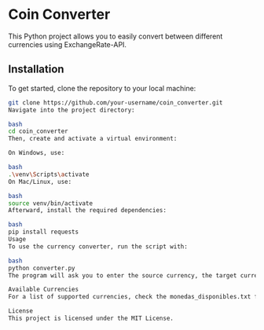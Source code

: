 # Coin Converter

This Python project allows you to easily convert between different currencies using ExchangeRate-API.

## Installation

To get started, clone the repository to your local machine:

```bash
git clone https://github.com/your-username/coin_converter.git
Navigate into the project directory:

bash
cd coin_converter
Then, create and activate a virtual environment:

On Windows, use:

bash
.\venv\Scripts\activate
On Mac/Linux, use:

bash
source venv/bin/activate
Afterward, install the required dependencies:

bash
pip install requests
Usage
To use the currency converter, run the script with:

bash
python converter.py
The program will ask you to enter the source currency, the target currency, and the amount you want to convert.

Available Currencies
For a list of supported currencies, check the monedas_disponibles.txt file.

License
This project is licensed under the MIT License.